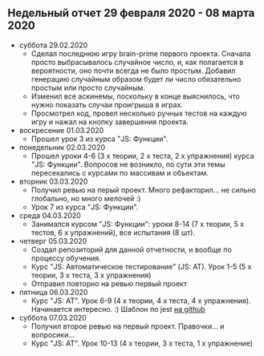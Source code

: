## Недельный отчет 29 февраля 2020 - 08 марта 2020
* суббота 29.02.2020
  * Сделал последнюю игру brain-prime первого проекта. Сначала просто выбрасывалось случайное число, и, как полагается в вероятности, оно почти всегда не было простым. Добавил генерацию случайным образом будет ли число обязательно простым или просто случайным.
  * Изменил все аскинемы, поскольку в конце выяснилось, что нужно показать случаи проигрыша в играх.
  * Просмотрел код, провел несколько ручных тестов на каждую игру и нажал на кнопку завершения проекта.
* воскресение 01.03.2020
  * Прошел урок 3 из курса "JS: Функции".
* понедельник 02.03.2020
  * Прошел уроки 4-6 (3 x теории, 2 x теста, 2 x упражнения) курса "JS: Функции". Вопросов не возникло, по сути эти темы пересекались с курсами по массивам и объектам.
* вторник 03.03.2020
  * Получил ревью на перый проект. Много рефакторил... не сильно глобально, но много мелочей :) 
  * Урок 7 из курса "JS: Функции".
* среда 04.03.2020
  * Занимался курсом "JS: Функции": уроки 8-14 (7 x теории, 5 x тестов, 6 x упражнений), все испытания (8 шт).
* четверг 05.03.2020
  * Создал репозиторий для данной отчетности, и вообще по процессу обучения.
  * Курс "JS: Автоматическое тестирование" (JS: АТ). Урок 1-5 (5 x теории, 3 x теста, 3 x упражнения)
  * Отправил повторно на ревью первый проект
* пятница 06.03.2020
  * Курс "JS: АТ". Урок 6-9 (4 x теории, 4 x теста, 4 x упражнения). Начинается интересно. :) Шаблон по jest [на github](https://github.com/u-master/hexlet-jest)
* суббота 07.03.2020
  * Получил второе ревью на первый проект. Правочки... и вопросики...
  * Курс "JS: АТ". Урок 10-13 (4 x теории, 3 x теста, 1 x упражнение)
